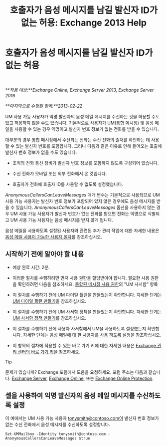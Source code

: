 ﻿---
title: '호출자가 음성 메시지를 남길 발신자 ID가 없는 허용: Exchange 2013 Help'
TOCTitle: 호출자가 음성 메시지를 남길 발신자 ID가 없는 허용
ms:assetid: 51367d98-e17c-4bcf-8b14-208bd1ac3af0
ms:mtpsurl: https://technet.microsoft.com/ko-kr/library/Bb232040(v=EXCHG.150)
ms:contentKeyID: 50483115
ms.date: 05/22/2018
mtps_version: v=EXCHG.150
ms.translationtype: MT
---

# 호출자가 음성 메시지를 남길 발신자 ID가 없는 허용

 

_**적용 대상:**Exchange Online, Exchange Server 2013, Exchange Server 2016_

_**마지막으로 수정된 항목:**2013-02-22_

UM 사용 가능 사용자가 익명 발신자의 음성 메일 메시지를 수신하는 것을 허용할 수도 있고 허용하지 않을 수도 있습니다. 기본적으로 사용자가 UM(통합 메시징) 및 음성 메일을 사용할 수 있는 경우 익명이고 발신자 번호 정보가 없는 전화를 받을 수 있습니다.

대부분의 경우 통합 메시징에서 수신되는 전화는 수신 전화의 출처를 확인하는 데 사용할 수 있는 발신자 번호를 포함합니다. 그러나 다음과 같은 이유로 인해 들어오는 호출에 발신자 번호 정보가 없을 수도 있습니다.

  - 조직의 전화 통신 장비가 발신자 번호 정보를 포함하지 않도록 구성되어 있습니다.

  - 수신 전화가 모바일 또는 외부 전화에서 온 것입니다.

  - 호출자가 전화에 호출자 ID를 사용할 수 없도록 설정했습니다.

*AnonymousCallersCanLeaveMessages* 매개 변수는 기본적으로 사용되므로 UM 사용 가능 사용자는 발신자 번호 정보가 포함되어 있지 않은 경우에도 음성 메시지를 받을 수 있습니다. *AnonymousCallersCanLeaveMessages* 옵션을 사용하지 않는 경우 UM 사용 가능 사용자가 발신자 번호가 없는 전화를 받으면 전화는 익명으로 식별되고 UM 사용 가능 사용자는 음성 메시지를 받지 않게 됩니다.

음성 메일을 사용하도록 설정된 사용자와 관련된 추가 관리 작업에 대한 자세한 내용은 [음성 메일 사용이 가능한 사용자 절차](voice-mail-enabled-user-procedures-exchange-2013-help.md)를 참조하십시오.

## 시작하기 전에 알아야 할 내용

  - 예상 완료 시간: 2분.

  - 이러한 절차를 수행하려면 먼저 사용 권한을 할당받아야 합니다. 필요한 사용 권한을 확인하려면 다음을 참조하세요. [통합된 메시징 사용 권한](unified-messaging-permissions-exchange-2013-help.md)의 "UM 사서함" 항목

  - 이 절차를 수행하기 전에 UM 다이얼 플랜을 만들었는지 확인합니다. 자세한 단계는 [UM 다이얼 플랜 만들기](create-a-um-dial-plan-exchange-2013-help.md)을 참조하십시오.

  - 이 절차를 수행하기 전에 UM 사서함 정책을 만들었는지 확인합니다. 자세한 단계는 [UM 사서함 정책 만들기](create-a-um-mailbox-policy-exchange-2013-help.md)를 참조하십시오.

  - 이 절차를 수행하기 전에 사용자 사서함에서 UM을 사용하도록 설정했는지 확인합니다. 자세한 단계는 [음성 메일에 대 한 사용자를 사용 하도록 설정](enable-a-user-for-voice-mail-exchange-2013-help.md)을 참조하십시오.

  - 이 항목의 절차에 적용할 수 있는 바로 가기 키에 대한 자세한 내용은 [Exchange 관리 센터의 바로 가기 키](keyboard-shortcuts-in-the-exchange-admin-center-exchange-online-protection-help.md)을 참조하세요.


> [!TIP]
> 문제가 있습니까? Exchange 포럼에서 도움을 요청하세요. 포럼 주소는 다음과 같습니다. <A href="https://go.microsoft.com/fwlink/p/?linkid=60612">Exchange Server</A>, <A href="https://go.microsoft.com/fwlink/p/?linkid=267542">Exchange Online</A>, 또는 <A href="https://go.microsoft.com/fwlink/p/?linkid=285351">Exchange Online Protection</A>.



## 셸을 사용하여 익명 발신자의 음성 메일 메시지를 수신하도록 설정

이 예에서는 UM 사용 가능 사용자 tonysmith@contoso.com이 발신자 번호 정보가 없는 수신 전화에서 음성 메시지를 수신하도록 설정합니다.

    Set-UMMailbox -Identity tonysmith@contoso.com -AnonymousCallersCanLeaveMessages $true

